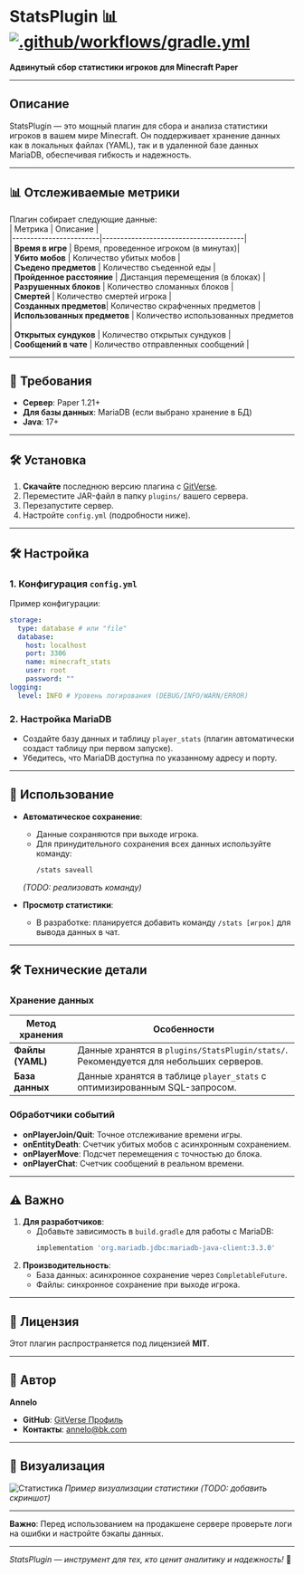 # StatsPlugin 📊  [![.github/workflows/gradle.yml](https://github.com/annel0/StatsPlugin/actions/workflows/gradle.yml/badge.svg)](https://github.com/annel0/StatsPlugin/actions/workflows/gradle.yml)
**Адвинутый сбор статистики игроков для Minecraft Paper**  

---

## Описание  
StatsPlugin — это мощный плагин для сбора и анализа статистики игроков в вашем мире Minecraft. Он поддерживает хранение данных как в локальных файлах (YAML), так и в удаленной базе данных MariaDB, обеспечивая гибкость и надежность.  

---

## 📊 Отслеживаемые метрики  
Плагин собирает следующие данные:  
| Метрика                | Описание                              |  
|------------------------|---------------------------------------|  
| **Время в игре**       | Время, проведенное игроком (в минутах)|  
| **Убито мобов**        | Количество убитых мобов               |  
| **Съедено предметов**  | Количество съеденной еды              |  
| **Пройденное расстояние** | Дистанция перемещения (в блоках)    |  
| **Разрушенных блоков** | Количество сломанных блоков           |  
| **Смертей**            | Количество смертей игрока             |  
| **Созданных предметов**| Количество скрафченных предметов      |  
| **Использованных предметов** | Количество использованных предметов |  
| **Открытых сундуков**  | Количество открытых сундуков          |  
| **Сообщений в чате**   | Количество отправленных сообщений     |  

---

## 🚀 Требования  
- **Сервер**: Paper 1.21+  
- **Для базы данных**: MariaDB (если выбрано хранение в БД)  
- **Java**: 17+  

---

## 🛠 Установка  
1. **Скачайте** последнюю версию плагина с [GitVerse](https://gitverse.ru/annelo/PluginTamplate).  
2. Переместите JAR-файл в папку `plugins/` вашего сервера.  
3. Перезапустите сервер.  
4. Настройте `config.yml` (подробности ниже).  

---

## 🛠 Настройка  
### 1. Конфигурация `config.yml`  
Пример конфигурации:  
```yaml  
storage:  
  type: database # или "file"  
  database:  
    host: localhost  
    port: 3306  
    name: minecraft_stats  
    user: root  
    password: ""  
logging:  
  level: INFO # Уровень логирования (DEBUG/INFO/WARN/ERROR)  
```  

### 2. Настройка MariaDB  
- Создайте базу данных и таблицу `player_stats` (плагин автоматически создаст таблицу при первом запуске).  
- Убедитесь, что MariaDB доступна по указанному адресу и порту.  

---

## 🔧 Использование  
- **Автоматическое сохранение**:  
  - Данные сохраняются при выходе игрока.  
  - Для принудительного сохранения всех данных используйте команду:  
    ```bash  
    /stats saveall  
    ```  
  *(TODO: реализовать команду)*  

- **Просмотр статистики**:  
  - В разработке: планируется добавить команду `/stats [игрок]` для вывода данных в чат.  

---

## 🛠 Технические детали  
### Хранение данных  
| Метод хранения | Особенности                                                                 |  
|----------------|-----------------------------------------------------------------------------|  
| **Файлы (YAML)** | Данные хранятся в `plugins/StatsPlugin/stats/`. Рекомендуется для небольших серверов. |  
| **База данных** | Данные хранятся в таблице `player_stats` с оптимизированным SQL-запросом. |  

### Обработчики событий  
- **onPlayerJoin/Quit**: Точное отслеживание времени игры.  
- **onEntityDeath**: Счетчик убитых мобов с асинхронным сохранением.  
- **onPlayerMove**: Подсчет перемещения с точностью до блока.  
- **onPlayerChat**: Счетчик сообщений в реальном времени.  

---

## ⚠️ Важно  
1. **Для разработчиков**:  
   - Добавьте зависимость в `build.gradle` для работы с MariaDB:  
     ```groovy  
     implementation 'org.mariadb.jdbc:mariadb-java-client:3.3.0'  
     ```  
2. **Производительность**:  
   - База данных: асинхронное сохранение через `CompletableFuture`.  
   - Файлы: синхронное сохранение при выходе игрока.  

---

## 📝 Лицензия  
Этот плагин распространяется под лицензией **MIT**.  

---

## 📢 Автор  
**Annelo**  
- **GitHub**: [GitVerse Профиль](https://gitverse.ru/annelo)  
- **Контакты**: annelo@bk.com  

---

## 🚀 Визуализация  
![Статистика](https://example.com/statistics-screenshot.png) *Пример визуализации статистики (TODO: добавить скриншот)*  

---

**Важно**: Перед использованием на продакшене сервере проверьте логи на ошибки и настройте бэкапы данных.  

---  
*StatsPlugin — инструмент для тех, кто ценит аналитику и надежность!* 🚀
